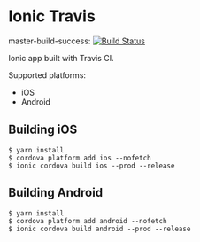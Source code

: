 # Ionic Travis

master-build-success: [![Build Status](https://travis-ci.org/nutannivate/ionic-travis.svg?branch=master-build-success)](https://travis-ci.org/nutannivate/ionic-travis)

Ionic app built with Travis CI.

Supported platforms:

* iOS
* Android

## Building iOS

```
$ yarn install
$ cordova platform add ios --nofetch
$ ionic cordova build ios --prod --release
```

## Building Android

```
$ yarn install
$ cordova platform add android --nofetch
$ ionic cordova build android --prod --release
```

